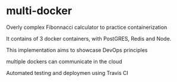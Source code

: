 # multi-docker
Overly complex Fibonnacci calculator to practice containerization

It contains of 3 docker containers, with PostGRES, Redis and Node.

This implementation aims to showcase DevOps principles

multiple dockers can communicate in the cloud

Automated testing and deploymen using Travis CI
